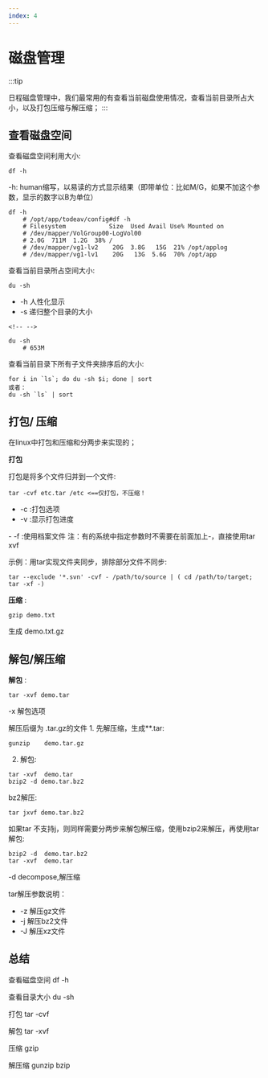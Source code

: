 ```yaml
---
index: 4
---
```

# 磁盘管理  

:::tip

日程磁盘管理中，我们最常用的有查看当前磁盘使用情况，查看当前目录所占大小，以及打包压缩与解压缩；
:::

## 查看磁盘空间

查看磁盘空间利用大小:

```shell
df -h
```

-h:
human缩写，以易读的方式显示结果（即带单位：比如M/G，如果不加这个参数，显示的数字以B为单位）

```shell
df -h
    # /opt/app/todeav/config#df -h
    # Filesystem            Size  Used Avail Use% Mounted on
    # /dev/mapper/VolGroup00-LogVol00
    # 2.0G  711M  1.2G  38% /
    # /dev/mapper/vg1-lv2    20G  3.8G   15G  21% /opt/applog
    # /dev/mapper/vg1-lv1    20G   13G  5.6G  70% /opt/app
```

查看当前目录所占空间大小:

```shell
du -sh
```

- -h 人性化显示
- -s 递归整个目录的大小

```{=html}
<!-- -->
```

```shell
du -sh
    # 653M
```

查看当前目录下所有子文件夹排序后的大小:

```shell
for i in `ls`; do du -sh $i; done | sort
或者：
du -sh `ls` | sort
```

## 打包/ 压缩

在linux中打包和压缩和分两步来实现的；

**打包**

打包是将多个文件归并到一个文件:

```shell
tar -cvf etc.tar /etc <==仅打包，不压缩！
```

- -c :打包选项
- -v :显示打包进度

\- -f :使用档案文件
注：有的系统中指定参数时不需要在前面加上-，直接使用tar xvf

示例：用tar实现文件夹同步，排除部分文件不同步:

```shell
tar --exclude '*.svn' -cvf - /path/to/source | ( cd /path/to/target; tar -xf -)
```

**压缩** :

```shell
gzip demo.txt
```

生成 demo.txt.gz

## 解包/解压缩

**解包** :

```shell
tar -xvf demo.tar
```

-x 解包选项

解压后缀为 .tar.gz的文件 1. 先解压缩，生成\*\*.tar:

```shell
gunzip    demo.tar.gz
```

2. 解包:

```shell
tar -xvf  demo.tar
bzip2 -d demo.tar.bz2
```

bz2解压:

```shell
tar jxvf demo.tar.bz2
```

如果tar
不支持j，则同样需要分两步来解包解压缩，使用bzip2来解压，再使用tar解包:

```shell
bzip2 -d  demo.tar.bz2
tar -xvf  demo.tar
```

-d decompose,解压缩

tar解压参数说明：

- -z 解压gz文件
- -j 解压bz2文件
- -J 解压xz文件

## 总结

查看磁盘空间 df -h

查看目录大小 du -sh

打包 tar -cvf

解包 tar -xvf

压缩 gzip

解压缩 gunzip bzip
